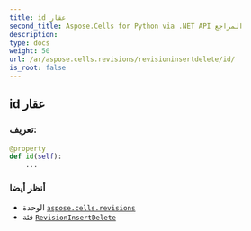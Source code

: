 ```yaml
---
title: id عقار
second_title: Aspose.Cells for Python via .NET API المراجع
description:
type: docs
weight: 50
url: /ar/aspose.cells.revisions/revisioninsertdelete/id/
is_root: false
---
```

##  id عقار
###  تعريف:
```python
@property
def id(self):
    ...
```

###  أنظر أيضا
* الوحدة [`aspose.cells.revisions`](../../)
* فئة [`RevisionInsertDelete`](/cells/python-net/ar/aspose.cells.revisions/revisioninsertdelete)
